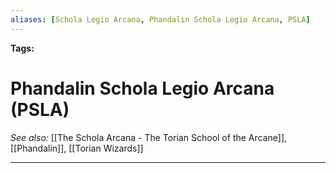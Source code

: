 ```yaml
---
aliases: [Schola Legio Arcana, Phandalin Schola Legio Arcana, PSLA]
---
```


**Tags:** 
# Phandalin Schola Legio Arcana (PSLA)
*See also:* [[The Schola Arcana - The Torian School of the Arcane]], [[Phandalin]], [[Torian Wizards]]
___
